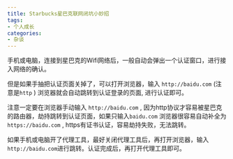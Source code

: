 ```yaml
---
title: Starbucks星巴克联网闭坑小妙招
tags:
- 个人成长
categories:
- 杂谈
---
```


手机或电脑，连接到星巴克的Wifi网络后，一般自动会弹出一个认证窗口，进行接入网络的确认。

但是如果手抽把认证页面关掉了，可以打开浏览器，输入 `http://baidu.com` (注意是`http` ) 浏览器就会自动跳转到认证登录的页面, 进行认证即可。

注意一定要在浏览器手动输入 `http://baidu.com` , 因为http协议才容易被星巴克的路由器，劫持跳转到认证页面，如果只输入`baidu.com` 浏览器很容易自动补全为 `https://baidu.com` , https有证书认证，容易劫持失败，无法跳转。

如果手机或电脑开了代理工具，最好关闭代理工具后，再打开浏览器，输入`http://baidu.com`进行跳转。认证完成后，再打开代理工具即可。
